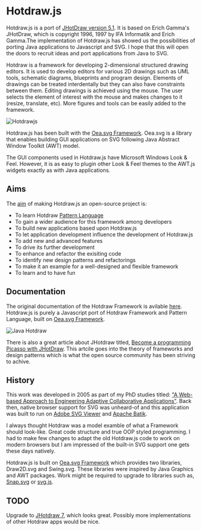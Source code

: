 # Hotdraw.js

Hotdraw.js is a port of [JHotDraw version 5.1](http://www.jhotdraw.org).  It is based on Erich Gamma's JHotDraw, which is copyright 1996, 1997 by IFA Informatik and Erich Gamma.The implementation of Hotdraw.js has showed us the possibilities of porting Java applications to Javascript and SVG. I hope that this will open the doors to recruit ideas and port applications from Java to SVG.

Hotdraw is a framework for developing 2-dimensional structured drawing editors. It is used to develop editors for various 2D drawings such as UML tools, schematic diagrams, blueprints and program design. Elements of drawings can be treated interdentally but they can also have constraints between them. Editing drawings is achieved using the mouse. The user selects the element of interest with the mouse and makes changes to it (resize, translate, etc). More figures and tools can be easily added to the framework.

![Hotdrawjs](https://raw.githubusercontent.com/websemantics/Hotdraw.js/master/img/hotdrawjs.png)

Hotdraw.js has been built with the [Oea.svg Framework](http://oeasvg.com). Oea.svg is a library that enables building GUI applications on SVG following Java Abstract Window Toolkit (AWT) model.

The GUI components used in Hotdraw.js have Microsoft Windows Look & Feel. However, it is as easy to plugin other Look & Feel themes to the AWT.js widgets exactly as with Java applications.

## Aims

The [aim](http://www.jhotdraw.org) of making Hotdraw.js an open-source project is:

- To learn Hotdraw [Pattern Language](http://softarch.cis.strath.ac.uk/PLJHD/Patterns/JHDDomainOverview.html)
- To gain a wider audience for this framework among developers
- To build new applications based upon Hotdraw.js
- To let application development influence the development of Hotdraw.js
- To add new and advanced features
- To drive its further development
- To enhance and refactor the exisiting code
- To identify new design patterns and refactorings
- To make it an example for a well-designed and flexible framework
- To learn and to have fun

## Documentation

The original documentation of the Hotdraw Framework is avilable [here](http://softarch.cis.strath.ac.uk/PLJHD/Patterns/JHDDomainOverview.html). Hotdraw.js is purely a Javascript port of Hotdraw Framework and Pattern Language, built on [Oea.svg Framework](http://oeasvg.com).

![Java Hotdraw](http://softarch.cis.strath.ac.uk/PLJHD/Patterns/DrawApp.JPG)

There is also a great article about JHotdraw titled, [Become a programming Picasso with JHotDraw](http://www.javaworld.com/article/2074997/swing-gui-programming/become-a-programming-picasso-with-jhotdraw.html). This artcile goes into the theory of frameworks and design patterns which is what the open source community has been striving to achive.

## History

This work was developed in 2005 as part of my PhD studies titled: ["A Web-based Approach to Engineering Adaptive Collaborative Applications"](http://ethos.bl.uk/OrderDetails.do?uin=uk.bl.ethos.501964). Back then, native browser support for SVG was unheard-of and this application was built to run on [Adobe SVG Viewer](http://www.adobe.com/devnet/svg/adobe-svg-viewer-download-area.html) and [Apache Batik](https://xmlgraphics.apache.org/batik/). 

I always thought Hotdraw was a model examble of what a Framework should look-like. Great code structure and true OOP styled programming. I had to make few changes to adapt the old Hotdraw.js code to work on modern browsers but I am impressed of the built-in SVG support one gets these days natively. 

Hotdraw.js is built on [Oea.svg Framework](http://oeasvg.com) which provides two libraries, Draw2D.svg and Swing.svg. These libraries were inspired by Java Graphics and AWT packages. Work might be required to upgrade to libraries such as, [Snap.svg](http://snapsvg.io/) or [svg.js](http://svgjs.com/).

## TODO

Upgrade to [JHotdraw 7](http://www.randelshofer.ch/oop/jhotdraw/Documentation/index.html), which looks great. Possibly more implementations of other Hotdraw apps would be nice.
